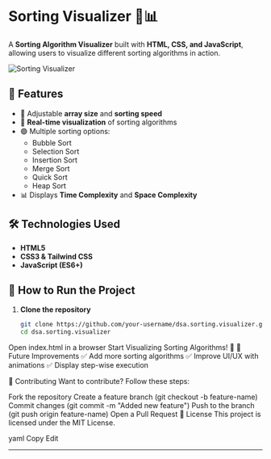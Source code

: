# Sorting Visualizer 🎨📊

A **Sorting Algorithm Visualizer** built with **HTML, CSS, and JavaScript**, allowing users to visualize different sorting algorithms in action.

![Sorting Visualizer](image.png)

## 🚀 Features
- 🔢 Adjustable **array size** and **sorting speed**
- 🎨 **Real-time visualization** of sorting algorithms
- 🟢 Multiple sorting options:
  - Bubble Sort
  - Selection Sort
  - Insertion Sort
  - Merge Sort
  - Quick Sort
  - Heap Sort
- 📊 Displays **Time Complexity** and **Space Complexity**

## 🛠 Technologies Used
- **HTML5**
- **CSS3 & Tailwind CSS**
- **JavaScript (ES6+)**

## 📌 How to Run the Project
1. **Clone the repository**
   ```sh
   git clone https://github.com/your-username/dsa.sorting.visualizer.git
   cd dsa.sorting.visualizer
Open index.html in a browser
Start Visualizing Sorting Algorithms! 🎉
📝 Future Improvements
✅ Add more sorting algorithms
✅ Improve UI/UX with animations
✅ Display step-wise execution

🤝 Contributing
Want to contribute? Follow these steps:

Fork the repository
Create a feature branch (git checkout -b feature-name)
Commit changes (git commit -m "Added new feature")
Push to the branch (git push origin feature-name)
Open a Pull Request
📜 License
This project is licensed under the MIT License.

yaml
Copy
Edit

---

